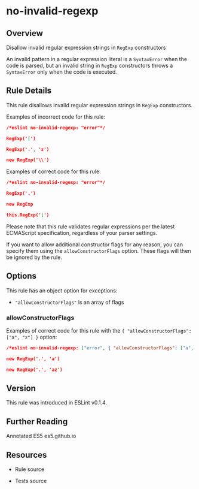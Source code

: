 

# no-invalid-regexp
## Overview

Disallow invalid regular expression strings in `RegExp` constructors

An invalid pattern in a regular expression literal is a `SyntaxError` when the code is parsed, but an invalid string in `RegExp` constructors throws a `SyntaxError` only when the code is executed.

## Rule Details

This rule disallows invalid regular expression strings in `RegExp` constructors.

Examples of incorrect code for this rule:


```json
/*eslint no-invalid-regexp: "error"*/

RegExp('[')

RegExp('.', 'z')

new RegExp('\\')
```

Examples of correct code for this rule:


```json
/*eslint no-invalid-regexp: "error"*/

RegExp('.')

new RegExp

this.RegExp('[')
```

Please note that this rule validates regular expressions per the latest ECMAScript specification, regardless of your parser settings.

If you want to allow additional constructor flags for any reason, you can specify them using the `allowConstructorFlags` option. These flags will then be ignored by the rule.

## Options

This rule has an object option for exceptions:


- `"allowConstructorFlags"` is an array of flags

### allowConstructorFlags

Examples of correct code for this rule with the `{ "allowConstructorFlags": ["a", "z"] }` option:


```json
/*eslint no-invalid-regexp: ["error", { "allowConstructorFlags": ["a", "z"] }]*/

new RegExp('.', 'a')

new RegExp('.', 'az')
```


## Version

This rule was introduced in ESLint v0.1.4.

## Further Reading

Annotated ES5 
 es5.github.io

## Resources


- Rule source 

- Tests source 

